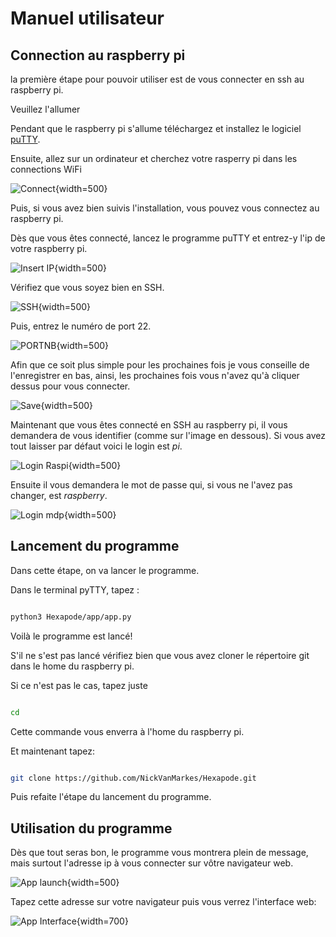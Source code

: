 # Manuel utilisateur

## Connection au raspberry pi

la première étape pour pouvoir utiliser est de vous connecter en ssh au raspberry pi.

Veuillez l'allumer

Pendant que le raspberry pi s'allume téléchargez et installez le logiciel <a href="https://putty.org/">puTTY</a>.

Ensuite, allez sur un ordinateur et cherchez votre rasperry pi dans les connections WiFi

![Connect](img/man_Utilisateur/Connection_au_raspi.png){width=500}

Puis, si vous avez bien suivis l'installation, vous pouvez vous connectez au raspberry pi. 

Dès que vous êtes connecté, lancez le programme puTTY et entrez-y l'ip de votre raspberry pi.

![Insert IP](img/man_Utilisateur/puTTy_Insert_IP.png){width=500}

Vérifiez que vous soyez bien en SSH.

![SSH](img/man_Utilisateur/puTTy_Select_SSH.png){width=500}

Puis, entrez le numéro de port 22.

![PORTNB](img/man_Utilisateur/puTTy_NBPort.png){width=500}

Afin que ce soit plus simple pour les prochaines fois je vous conseille de l'enregistrer en bas, ainsi, les prochaines fois vous n'avez qu'à cliquer dessus pour vous connecter.

![Save](img/man_Utilisateur/puTTy_Save.png){width=500}

Maintenant que vous êtes connecté en SSH au raspberry pi, il vous demandera de vous identifier (comme sur l'image en dessous). Si vous avez tout laisser par défaut voici le login est *pi*.

![Login Raspi](img/man_Utilisateur/Login_Raspi.png){width=500}

Ensuite il vous demandera le mot de passe qui, si vous ne l'avez pas changer, est *raspberry*.

![Login mdp](img/man_Utilisateur/Login_Raspi_mdp.png){width=500}

## Lancement du programme

Dans cette étape, on va lancer le programme.

Dans le terminal pyTTY, tapez :

```bash

python3 Hexapode/app/app.py

```

Voilà le programme est lancé!

S'il ne s'est pas lancé vérifiez bien que vous avez cloner le répertoire git dans le home du raspberry pi.

Si ce n'est pas le cas, tapez juste

```bash

cd

```

Cette commande vous enverra à l'home du raspberry pi. 

Et maintenant tapez:

```bash

git clone https://github.com/NickVanMarkes/Hexapode.git

```

Puis refaite l'étape du lancement du programme.

## Utilisation du programme

Dès que tout seras bon, le programme vous montrera plein de message, mais surtout l'adresse ip à vous connecter sur vôtre navigateur web.

![App launch](img/man_Utilisateur/App_Launch.png){width=500}

Tapez cette adresse sur votre navigateur puis vous verrez l'interface web:

![App Interface](img/man_Utilisateur/InterfaceWeb.png){width=700}

